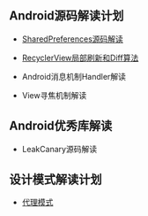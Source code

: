 

## Android源码解读计划

- [SharedPreferences源码解读](https://github.com/chengfangpeng/Note/blob/master/2_cs/7_blog/SharePreferences%E6%BA%90%E7%A0%81%E8%A7%A3%E8%AF%BB.md)

- [RecyclerView局部刷新和Diff算法](https://github.com/chengfangpeng/Note/blob/master/2_cs/7_blog/RecyclerView%E5%B1%80%E9%83%A8%E5%88%B7%E6%96%B0%E5%92%8CDiff%E7%AE%97%E6%B3%95.md)

- Android消息机制Handler解读

- View寻焦机制解读



## Android优秀库解读

- LeakCanary源码解读




## 设计模式解读计划

- [代理模式](https://github.com/chengfangpeng/Note/blob/master/2_cs/7_blog/%E8%AE%BE%E8%AE%A1%E6%A8%A1%E5%BC%8F%E4%B9%8B%E4%BB%A3%E7%90%86%E6%A8%A1%E5%BC%8F.md)
